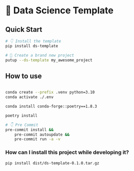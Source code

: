 # 📑 Data Science Template

## Quick Start

```bash
# 👇 Install the template
pip install ds-template

# 🚀 Create a brand new project
putup --ds-template my_awesome_project

```

## How to use

```bash

conda create --prefix .venv python=3.10
conda activate ./.env

conda install conda-forge::poetry==1.8.3

poetry install

# 👇 Pre Commit
pre-commit install &&
    pre-commit autoupdate &&
    pre-commit run -a -v
```

### How can I install this project while developing it?

```bash
pip install dist/ds-template-0.1.0.tar.gz
```
